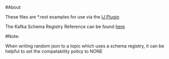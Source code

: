 #About

These files are *.rest examples for use via the [IJ Plugin](https://plugins.jetbrains.com/plugin/9232-http-editor-client)

The Kafka Schema Registry Reference can be found [here](https://docs.confluent.io/platform/current/schema-registry/develop/api.html)

#Note:

When writing random json to a topic which uses a schema registry, it can be helpful to set the compatability policy to NONE